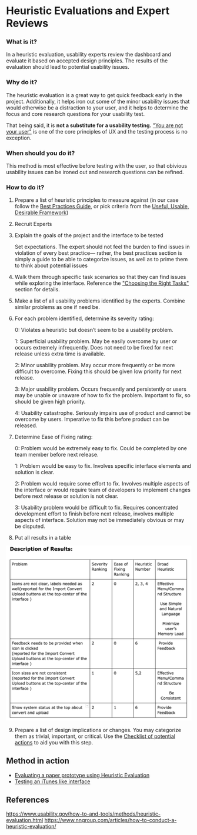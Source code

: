 # Heuristic Evaluations and Expert Reviews


### What is it?

In a heuristic evaluation, usability experts review the dashboard and evaluate it based on accepted design principles. The results of the evaluation should lead to potential usability issues.

### Why do it?

The heuristic evaluation is a great way to get quick feedback early in the project. Additionally, it helps iron out some of the minor usability issues that would otherwise be a distraction to your user, and it helps to determine the focus and core research questions for your usability test.

That being said, it is **not a substitute for a usability testing.** ["You are not your user"](https://www.nngroup.com/articles/false-consensus/) is one of the core principles of UX and the testing process is no exception. 

### When should you do it?

This method is most effective before testing with the user, so that obivious usability issues can be ironed out and research questions can be refined. 

### How to do it?

1. Prepare a list of heuristic principles to measure against (in our case follow the [Best Practices Guide](/1.Follow-best-practices), or pick criteria from the [Useful, Usable, Desirable Framework](/2.Determine-research-questions))

2. Recruit Experts

3. Explain the goals of the project and the interface to be tested

   Set expectations. The expert should not feel the burden to find issues in violation of every best practice—  rather, the best practices section is simply a guide to be able to categorize issues, as well as to prime them to think about potential issues

4. Walk them through specific task scenarios so that they can find issues while exploring the interface. Reference the ["Choosing the Right Tasks"](https://github.com/axisgroup/evaluation-toolkit/tree/master/3.Plan-the-test#choosing-the-right-tasks) section for details. 

5. Make a list of all usability problems identified by the experts. Combine similar problems as one if need be.

6. For each problem identified, determine its severity rating:

   0: Violates a heuristic but doesn’t seem to be a usability problem.

   1: Superficial usability problem. May be easily overcome by user or occurs extremely infrequently. Does not need to be fixed for next release unless extra time is available.

   2: Minor usability problem. May occur more frequently or be more difficult to overcome. Fixing this should be given low priority for next release.

   3: Major usability problem. Occurs frequently and persistently or users may be unable or unaware of how to fix the problem. Important to fix, so should be given high priority.

   4: Usability catastrophe. Seriously impairs use of product and cannot be overcome by users. Imperative to fix this before product can be released.

7. Determine Ease of Fixing rating: 

   0: Problem would be extremely easy to fix. Could be completed by one team member before next release.
   
   1: Problem would be easy to fix. Involves specific interface elements and solution is clear.
   
   2: Problem would require some effort to fix. Involves multiple aspects of the interface or would require team of developers to implement changes before next release or solution is not clear.
   
   3: Usability problem would be difficult to fix. Requires concentrated development effort to finish before next release, involves multiple aspects of interface. Solution may not be immediately obvious or may be disputed.

8. Put all results in a table

![Description of Results](/Assets/images/Description-of-Results.png)

9. Prepare a list of design implications or changes. You may categorize them as trivial, important, or critical. Use the [Checklist of potential actions](/5.Act-on-your-findings/Checklist-of-potential-actions.md) to aid you with this step.

## Method in action
- [Evaluating a paper prototype using Heuristic Evaluation](https://www.coursera.org/learn/human-computer-interaction/lecture/JSkOZ/watch-two-students-do-heuristic-evaluation)
- [Testing an iTunes like interface](https://docs.google.com/document/d/12lkOapgFpq19DPh4uikI3yrm2VwmA0ZeZgfRMYFuxVg/edit?usp=sharing)

## References
https://www.usability.gov/how-to-and-tools/methods/heuristic-evaluation.html
https://www.nngroup.com/articles/how-to-conduct-a-heuristic-evaluation/
